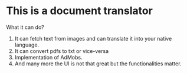 # This is a document translator
What it can do?
1. It can fetch text from images and can translate it into your native language.
2. It can convert pdfs to txt or vice-versa
3. Implementation of AdMobs.
4. And many more the UI is not that great but the functionalities matter.
